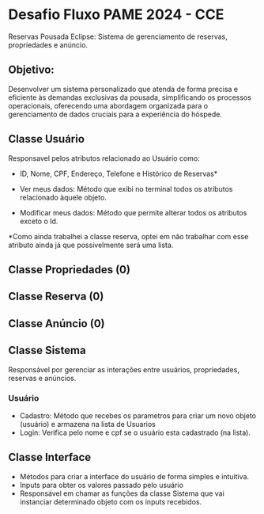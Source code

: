 # Desafio Fluxo PAME 2024 - CCE
Reservas Pousada Eclipse: Sistema de gerenciamento de reservas, propriedades e anúncio.

## Objetivo:
Desenvolver um sistema personalizado que atenda de forma precisa e eficiente às demandas exclusivas da pousada, simplificando os processos operacionais, oferecendo uma abordagem organizada para o gerenciamento de dados cruciais para a experiência do hóspede.

## Classe Usuário
Responsavel pelos atributos relacionado ao Usuário como:
- ID, Nome, CPF, Endereço, Telefone e Histórico de Reservas*

- Ver meus dados: Método que exibi no terminal todos os atributos relacionado àquele objeto.
- Modificar meus dados: Método que permite alterar todos os atributos exceto o Id.

*Como ainda trabalhei a classe reserva, optei em não trabalhar com esse atributo ainda já que possivelmente será uma lista.

## Classe Propriedades (0)

## Classe Reserva (0)

## Classe Anúncio (0)

## Classe Sistema 
Responsável por gerenciar as interações entre usuários, propriedades, reservas e anúncios.

### Usuário
- Cadastro: Método que recebes os parametros para criar um novo objeto (usuário) e armazena na lista de Usuarios
- Login: Verifica pelo nome e cpf se o usuário esta cadastrado (na lista).

## Classe Interface 
- Métodos para criar a interface do usuário de forma simples e intuitiva.
- Inputs para obter os valores passado pelo usuário
- Responsável em chamar as funções da classe Sistema que vai instanciar determinado objeto com os inputs recebidos.
